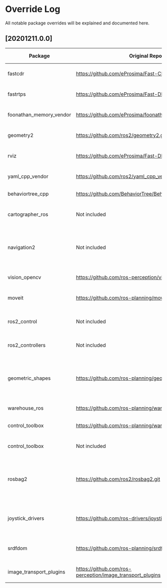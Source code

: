 # Override Log
All notable package overrides will be explained and documented here.

## [20201211.0.0]
| Package | Original Repo                          |Original Version| Override Repo                          | Override Branch/Version/Commit | Reason                                            |
|---------|----------------------------------------|----------------|----------------------------------------|------------------|---------------------------------------------------|
| fastcdr |https://github.com/eProsima/Fast-CDR.git|    1.0.13      |https://github.com/eProsima/Fast-CDR.git|     v1.0.13      |Appending a "v" to maintain consistency with GitHub|
| fastrtps|https://github.com/eProsima/Fast-DDS.git|     2.0.2      |https://github.com/eProsima/Fast-DDS.git|     v2.0.2       |Appending a "v" to maintain consistency with GitHub|
| foonathan_memory_vendor |https://github.com/eProsima/foonathan_memory_vendor.git|    1.0.0      |https://github.com/eProsima/foonathan_memory_vendor.git|     v1.0.0      |Appending a "v" to maintain consistency with GitHub|
| geometry2|https://github.com/ros2/geometry2.git|     0.13.10      |https://github.com/ms-iot/geometry2.git|     windows/0.13.10     |Added a workaround for NO_ERROR name collision|
| rviz|https://github.com/eProsima/Fast-DDS.git|     2.0.2      |https://github.com/ms-iot/rviz.git|     windows/8.2.2       |Clean up Ogre, add symbol visibility to interactive marker |
|yaml_cpp_vendor|https://github.com/ros2/yaml_cpp_vendor.git|     7.0.2      |https://github.com/ros2/yaml_cpp_vendor.git|     b11d00fbbe2cd8c8888f8c11ff172e84fdea9adc      |Use system installed yaml-cpp 0.6 if available |
| behaviortree_cpp |https://github.com/BehaviorTree/BehaviorTree.CPP.git|     3.5.6      |https://github.com/ms-iot/BehaviorTree.CPP.git|     windows/3.5.6       |Fix type comparison and export symbols|
| cartographer_ros |Not included |     N/A      |https://github.com/ms-iot/cartographer_ros.git|     1.0.9001/windows    | Not included in foxy.repos, its being included because its universally used|
| navigation2 |Not included |     N/A      |https://github.com/ms-iot/navigation2.git|     windows/0.4.5    |Fixing tests and port fixes including type changes and making sleep functionality compatible with windows|
| vision_opencv |https://github.com/ros-perception/vision_opencv.git |  2.2.1   |https://github.com/ms-iot/vision_opencv.git|     windows/2.2.1    |Fixes for windows such as install location and boost version |
| moveit |https://github.com/ros-planning/moveit2.git |  2.1.4   |https://github.com/ros-planning/moveit2.git|  cdd25871fe0519f1869e42490c1f801e55d1e8db  |Window fixes are upstream but not in latest tag. |
| ros2_control |Not included |  N/A  |https://github.com/ros-controls/ros2_control.git|  8018f45e291801408ceac955d04504cb011e4f23    |Not included in foxy.repos, this is the latest commit on master |
| ros2_controllers |Not included |  N/A  |https://github.com/ros-controls/ros2_controllers.git|  0.4.1    |Not in foxy.repos, 0.4.1 is latest version and has Windows fixes |
| geometric_shapes |https://github.com/ros-planning/geometric_shapes.git |  2.1.0  |https://github.com/ros-planning/geometric_shapes.git|  2e809db4377ed99f598480e4b3b48471ff3c0667    |Windows fix is upstream but not included in version 2.1.0, override is pinned to a later commit until next release|
| warehouse_ros |https://github.com/ros-planning/warehouse_ros.git |  2.0.1  |https://github.com/ros-planning/warehouse_ros.git|  2.0.3    |Fixes for Windows not in 2.0.1 |
| control_toolbox |https://github.com/ros-planning/warehouse_ros.git |  2.0.1  |https://github.com/ros-controls/control_toolbox.git|  2.0.2   |Not included in foxy.repos, required for building moveit2 |
| control_toolbox |Not included |  N/A  |https://github.com/ros-controls/control_toolbox.git|  2.0.2   |Not included in foxy.repos, required for building moveit2 |
| rosbag2 |https://github.com/ros2/rosbag2.git |  0.3.7  |https://github.com/ms-iot/rosbag2.git|  windows/0.3.7  |Replaced patch with git apply: Changed patch to git apply to build on Windows, ms-iot/rosbag2@03271a8 (github.com) |
| joystick_drivers |https://github.com/ros-drivers/joystick_drivers.git |  3.0.0  |https://github.com/ms-iot/joystick_drivers.git|  windows/3.0.0  |Added colcon ignore for wiimote package because of the missing bluetooth dependency |
| srdfdom | https://github.com/ros-planning/srdfdom.git | 2.0.2 | https://github.com/ros-planning/srdfdom.git | cadab16ca1ecf93e29ecb5b8e14505ccae080ebb | Windows fixes not in 2.0.2 can remove override in future release |
| image_transport_plugins | https://github.com/ros-perception/image_transport_plugins | foxy-devel | https://github.com/ms-iot/image_transport_plugins.git | foxy-devel | Contains Window fixes that have not been upstreamed yet |